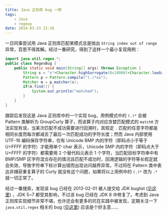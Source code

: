 ```yaml
---
title: Java 正则库 bug 一例
tags:
    - Java
    - regexp
date: 2014-03-23 22:16
---
```


一日同事尝试用 Java 正则库匹配某模式总是抛出 `String index out of range` 异常，百思不得其解。经过一番研究，得到了这样一个最小复现用例：

```java
import java.util.regex.*;
public class RegexBug {
    public static void main(String[] args) throws Exception {
        String s = "x"+Character.highSurrogate(0x10000)+Character.lowSurrogate(0x10000);
        Pattern p = Pattern.compile("(.)*xx");
        Matcher m = p.matcher(s);
        if(m.find()) {
            System.out.println("matched");
        }
    }
}
```
<!-- more -->

跟踪后发现这是 Java 正则库中的一个实现 bug，用例模式中的 `(.)*` 会被 Pattern 类解析为 GroupCurly 算子，而该算子内对应贪婪匹配模式的 `match0` 方法实现有误，当某次匹配不成功需要进行回溯时，其假定 `.` 匹配的任意字符都是相同长度而每次都减去了最后一次匹配成功的字符长度；然而 Java 内部使用 UTF-16 编码保存字符串，仅有 Unicode BMP 内的字符（即码点小于等于 U+FFFF 的字符）才能用单个 char 表示，Unicode SMP 内的字符（即码点大于 U+FFFF 的字符）都需要用 2 个替代码元表示 1 个字符，当匹配目标字符串中有 BMP/SMP 区字符混合存在的情况且匹配不成功时，回溯逻辑的字符等长假定就会失效，导致字符串下标计算出错而出现访问越界异常。不过同在 Pattern 类中表达非捕获重复算子的 Curly 就没有这个问题，如果将以上用例中的 `(.)*` 改为 `.*` 就一切正常了。

经过一番搜索，发现该 bug 已经在 2013-02-01 被人提交给 JDK buglist ([见这里](http://bugs.java.com/bugdatabase/view_bug.do?bug_id=8007395)) ，JDK 5~7 都受其影响，不过该 bug 已经在 JDK 8 中修复了。考虑到 Java 正则库实现细节非常不堪，也许还会有更多的坑在实践中被发现，定期关注一下 `java.util.regex` 相关的 bug ([见这里](https://search.oracle.com/search/search?search_p_main_operator=all&start=1&group=bugs.sun.com&q=java.util.regex)) 应该是个好主意……
